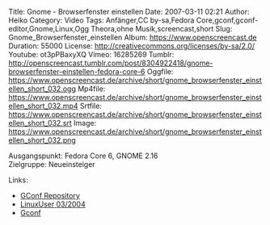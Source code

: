 Title: Gnome - Browserfenster einstellen
Date: 2007-03-11 02:21
Author: Heiko
Category: Video
Tags: Anfänger,CC by-sa,Fedora Core,gconf,gconf-editor,Gnome,Linux,Ogg Theora,ohne Musik,screencast,short
Slug: Gnome_Browserfenster_einstellen
Album: https://www.openscreencast.de
Duration: 55000
License: http://creativecommons.org/licenses/by-sa/2.0/
Youtube: ot3pPBaxyXQ
Vimeo: 16285269
Tumblr: http://openscreencast.tumblr.com/post/8304922418/gnome-browserfenster-einstellen-fedora-core-6
Oggfile: https://www.openscreencast.de/archive/short/gnome_browserfenster_einstellen_short_032.ogg
Mp4file: https://www.openscreencast.de/archive/short/gnome_browserfenster_einstellen_short_032.mp4
Srtfile: https://www.openscreencast.de/archive/short/gnome_browserfenster_einstellen_short_032.srt
Image: https://www.openscreencast.de/archive/short/gnome_browserfenster_einstellen_short_032.png

Ausgangspunkt: Fedora Core 6, GNOME 2.16  
Zielgruppe: Neueinsteiger  

Links:

  * [GConf Repository](http://www.gnome.org/learn/admin-guide/latest/gconf-24.html)
  * [LinuxUser 03/2004](http://www.linux-user.de/ausgabe/2004/03/028-gconf/index.html)
  * [Gconf](http://en.wikipedia.org/wiki/Gconf)

